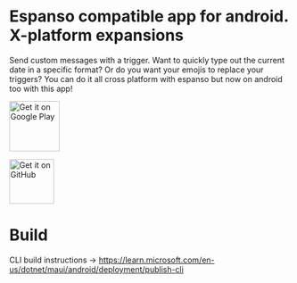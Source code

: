 # Espanso compatible app for android. X-platform expansions

Send custom messages with a trigger. Want to quickly type out the current date in a specific format? Or do you want your emojis to replace your triggers? You can do it all cross platform with espanso but now on android too with this app!

<a href="https://play.google.com/store/apps/details?id=com.dingleinc.texttoolspro">
<img src="https://play.google.com/intl/en_us/badges/images/generic/en-play-badge.png" alt="Get it on Google Play" height="90"></a>

[<img src="https://github.com/machiav3lli/oandbackupx/blob/034b226cea5c1b30eb4f6a6f313e4dadcbb0ece4/badge_github.png"
    alt="Get it on GitHub"
    height="80">](https://github.com/lochidev/TextComparePro/releases)

# Build

CLI build instructions -> https://learn.microsoft.com/en-us/dotnet/maui/android/deployment/publish-cli

